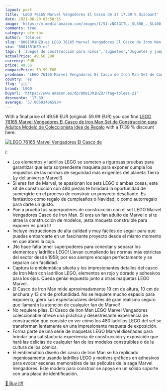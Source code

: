 ```yaml
---
layout: post
title: 'LEGO 76165 Marvel Vengadores El Casco de at 17.39 % discount'
date: 2021-06-20 03:50:15
image: 'https://m.media-amazon.com/images/I/51-zNOlGITL._SL500_._SL400_.jpg'
comments: true
category: ofertas
author: 'tole.es'
slug: 'B0813R1HZD-es LEGO 76165 Marvel Vengadores El Casco de Iron Man Set de...'
sku: 'B0813R1HZD-es'
tags: [ 'Juegos de construcción para niños','Juguetes','Juguetes y juegos','lego', ]
actualPrice: 49.56 EUR
currency: EUR
price: 49.56
comparePrice: 59.99 EUR
prodname: 'LEGO 76165 Marvel Vengadores El Casco de Iron Man Set de Construcción para Adultos Modelo de Coleccionista  Idea de Regalo'
country: 'es'
flag: '🇪🇸'
brand: 'LEGO'
buyurl: 'https://www.amazon.es/dp/B0813R1HZD/?tag=tolees-21'
descuento: '17.39'
average: '57.005934065934'
---
```


With a final price of 49.56 EUR (original: 59.99 EUR) you can find [LEGO 76165 Marvel Vengadores El Casco de Iron Man Set de Construcción para Adultos Modelo de Coleccionista  Idea de Regalo](https://www.amazon.es/dp/B0813R1HZD/?tag=tolees-21) with a  17.39 % discount here:

[![LEGO 76165 Marvel Vengadores El Casco de](https://m.media-amazon.com/images/I/51-zNOlGITL._SL500_._SL400_.jpg)](https://www.amazon.es/dp/B0813R1HZD/?tag=tolees-21)

ℹ️:

- Los elementos y ladrillos LEGO se someten a rigurosas pruebas para garantizar que esta sorprendente maqueta para exponer cumpla los requisitos de las normas de seguridad más exigentes del planeta Tierra (¡y del universo Marvel!).
- Si eres fan de Marvel, te apasionan los sets LEGO o ambas cosas, este kit de construcción con 480 piezas te brindará la oportunidad de sumergirte en el proceso de construir un proyecto desafiante. Es fantástico como regalo de cumpleaños o Navidad, o como autorregalo para darte un gusto.
- Pon a prueba tus superpoderes de construcción con el set LEGO Marvel Vengadores Casco de Iron Man. Si eres un fan adulto de Marvel o si te atrae la construcción de modelos, ¡esta maqueta construible para exponer es para ti!
- Incluye instrucciones de alta calidad y muy fáciles de seguir para que puedas embarcarte en un fascinante proyecto desde el mismo momento en que abres la caja.
- ¡No hace falta tener superpoderes para conectar y separar los elementos y ladrillos LEGO! Llevan cumpliendo las normas más estrictas del sector desde 1958; por eso siempre encajan perfectamente y se separan con facilidad.
- Captura la emblemática silueta y los impresionantes detalles del casco de Iron Man con ladrillos LEGO, elementos en rojo y dorado y adhesivos para los ojos. Queda genial expuesto junto a otras maquetas LEGO Marvel.
- El Casco de Iron Man mide aproximadamente 19 cm de altura, 10 cm de anchura y 13 cm de profundidad. No se requiere mucho espacio para exponerlo, ¡pero sus espectaculares detalles de gran realismo seguro que llamarán la atención de cualquier fan de Marvel!
- No requiere pilas. El Casco de Iron Man LEGO Marvel Vengadores coleccionable ofrece una práctica y desestresante experiencia de construcción que consiste en ver cómo los 480 ladrillos LEGO del set se transforman lentamente en una impresionante maqueta de exposición.
- Forma parte de una serie de maquetas LEGO Marvel diseñadas para brindar una satisfactoria experiencia de construcción y exposición que hará las delicias de cualquier fan de los modelos construibles o de la cultura de los cómics.
- El emblemático diseño del casco de Iron Man se ha replicado ingeniosamente usando ladrillos LEGO y motivos gráficos en adhesivos para evocar escenas memorables de las películas de la saga Marvel Vengadores. Este modelo para construir se apoya en un sólido soporte con una placa de identificación.

[🛒 Buy it!!](https://www.amazon.es/dp/B0813R1HZD/?tag=tolees-21)
